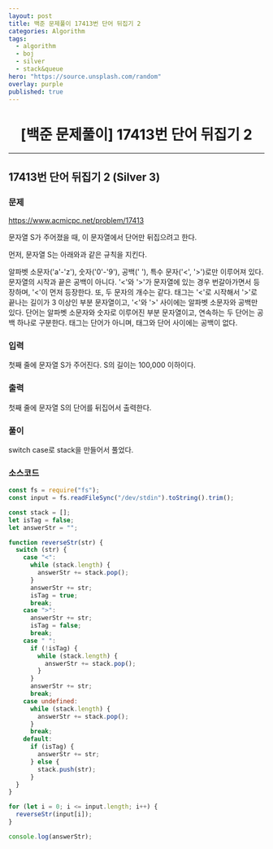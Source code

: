```yaml
---
layout: post
title: 백준 문제풀이 17413번 단어 뒤집기 2
categories: Algorithm
tags:
  - algorithm
  - boj
  - silver
  - stack&queue
hero: "https://source.unsplash.com/random"
overlay: purple
published: true
---
```


# <center>[백준 문제풀이] 17413번 단어 뒤집기 2</center>

---

## 17413번 단어 뒤집기 2 (Silver 3)

### 문제

https://www.acmicpc.net/problem/17413

문자열 S가 주어졌을 때, 이 문자열에서 단어만 뒤집으려고 한다.

먼저, 문자열 S는 아래와과 같은 규칙을 지킨다.

알파벳 소문자('a'-'z'), 숫자('0'-'9'), 공백(' '), 특수 문자('<', '>')로만 이루어져 있다.
문자열의 시작과 끝은 공백이 아니다.
'<'와 '>'가 문자열에 있는 경우 번갈아가면서 등장하며, '<'이 먼저 등장한다. 또, 두 문자의 개수는 같다.
태그는 '<'로 시작해서 '>'로 끝나는 길이가 3 이상인 부분 문자열이고, '<'와 '>' 사이에는 알파벳 소문자와 공백만 있다. 단어는 알파벳 소문자와 숫자로 이루어진 부분 문자열이고, 연속하는 두 단어는 공백 하나로 구분한다. 태그는 단어가 아니며, 태그와 단어 사이에는 공백이 없다.

### 입력

첫째 줄에 문자열 S가 주어진다. S의 길이는 100,000 이하이다.

### 출력

첫째 줄에 문자열 S의 단어를 뒤집어서 출력한다.

### 풀이

switch case로 stack을 만들어서 풀었다.

### 소스코드

```js
const fs = require("fs");
const input = fs.readFileSync("/dev/stdin").toString().trim();

const stack = [];
let isTag = false;
let answerStr = "";

function reverseStr(str) {
  switch (str) {
    case "<":
      while (stack.length) {
        answerStr += stack.pop();
      }
      answerStr += str;
      isTag = true;
      break;
    case ">":
      answerStr += str;
      isTag = false;
      break;
    case " ":
      if (!isTag) {
        while (stack.length) {
          answerStr += stack.pop();
        }
      }
      answerStr += str;
      break;
    case undefined:
      while (stack.length) {
        answerStr += stack.pop();
      }
      break;
    default:
      if (isTag) {
        answerStr += str;
      } else {
        stack.push(str);
      }
  }
}

for (let i = 0; i <= input.length; i++) {
  reverseStr(input[i]);
}

console.log(answerStr);
```
